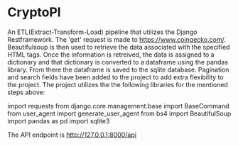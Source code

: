 # CryptoPI
An ETL(Extract-Transform-Load) pipeline that utilizes the Django Restframework. The 'get' request is made to https://www.coingecko.com/. Beautifulsoup is then used to retrieve the data associated with the specified HTML tags. Once the information is retreived, the data is assigned to a dictionary and that dictionary is converted to a dataframe using the pandas library. From there the dataframe is saved to the sqlite database. Pagination and search fields have been added to the project to add extra flexibility to the project. The project utilizes the the following
libraries for the mentioned steps above:

import requests
from django.core.management.base import BaseCommand
from user_agent import generate_user_agent
from bs4 import BeautifulSoup
import pandas as pd
import sqlite3

The API endpoint is http://127.0.0.1:8000/api
